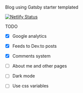 Blog using Gatsby starter templated

[![Netlify Status](https://api.netlify.com/api/v1/badges/4501237b-684b-4314-9fbc-136e04b1b98e/deploy-status)](https://app.netlify.com/sites/unruffled-kowalevski-0bf937/deploys)

TODO

- [x] Google analytics
- [x] Feeds to Dev.to posts
- [x] Comments system
- [ ] About me and other pages
- [ ] Dark mode
- [ ] Use css variables

